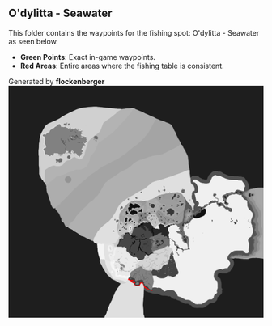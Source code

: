 ## O'dylitta - Seawater
This folder contains the waypoints for the fishing spot: O'dylitta - Seawater as seen below.

- **Green Points**: Exact in-game waypoints.
- **Red Areas**: Entire areas where the fishing table is consistent.

Generated by **flockenberger**
![by_flockenberger](./Preview.png)